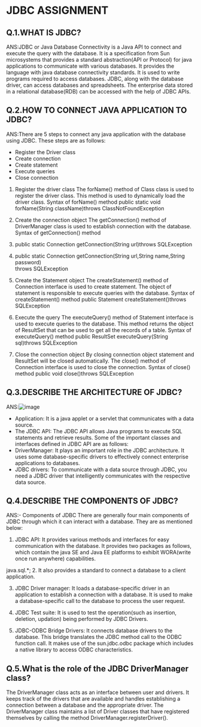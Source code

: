 # JDBC ASSIGNMENT
## Q.1.WHAT IS JDBC?
ANS:JDBC or Java Database Connectivity is a Java API to connect and execute the query with the database. It is a specification from Sun microsystems that provides a standard abstraction(API or Protocol) for java applications to communicate with various databases. It provides the language with java database connectivity standards. It is used to write programs required to access databases. JDBC, along with the database driver, can access databases and spreadsheets. The enterprise data stored in a relational database(RDB) can be accessed with the help of JDBC APIs.

## Q.2.HOW TO CONNECT JAVA APPLICATION TO JDBC?
ANS:There are 5 steps to connect any java application with the database using JDBC. These steps are as follows:
- Register the Driver class
- Create connection
- Create statement
- Execute queries
- Close connection
1) Register the driver class
The forName() method of Class class is used to register the driver class. This method is used to dynamically load the driver class.
Syntax of forName() method
public static void forName(String className)throws ClassNotFoundException  

2) Create the connection object
The getConnection() method of DriverManager class is used to establish connection with the database.
Syntax of getConnection() method
1) public static Connection getConnection(String url)throws SQLException  
2) public static Connection getConnection(String url,String name,String password)  
throws SQLException  
3) Create the Statement object
The createStatement() method of Connection interface is used to create statement. The object of statement is responsible to execute queries with the database.
Syntax of createStatement() method
public Statement createStatement()throws SQLException  
4) Execute the query
The executeQuery() method of Statement interface is used to execute queries to the database. This method returns the object of ResultSet that can be used to get all the records of a table.
Syntax of executeQuery() method
public ResultSet executeQuery(String sql)throws SQLException  

5) Close the connection object
By closing connection object statement and ResultSet will be closed automatically. The close() method of Connection interface is used to close the connection.
Syntax of close() method
public void close()throws SQLException  

## Q.3.DESCRIBE THE ARCHITECTURE OF JDBC?
ANS:![image](https://user-images.githubusercontent.com/95277583/204099993-f6c6aade-857b-4ef3-9e41-ea22ceab7ce8.png)
- Application: It is a java applet or a servlet that communicates with a data source.
- The JDBC API: The JDBC API allows Java programs to execute SQL statements and retrieve results. Some of the important classes and interfaces defined in JDBC API are as follows:
- DriverManager: It plays an important role in the JDBC architecture. It uses some database-specific drivers to effectively connect enterprise applications to databases.
- JDBC drivers: To communicate with a data source through JDBC, you need a JDBC driver that intelligently communicates with the respective data source.

## Q.4.DESCRIBE THE COMPONENTS OF JDBC?
ANS:- Components of JDBC 
There are generally four main components of JDBC through which it can interact with a database. They are as mentioned below: 

1. JDBC API: It provides various methods and interfaces for easy communication with the database. It provides two packages as follows, which contain the java SE and Java EE platforms to exhibit WORA(write once run anywhere) capabilities.

java.sql.*;
2. It also provides a standard to connect a database to a client application.

3. JDBC Driver manager: It loads a database-specific driver in an application to establish a connection with a database. It is used to make a database-specific call to the database to process the user request.

4. JDBC Test suite: It is used to test the operation(such as insertion, deletion, updation) being performed by JDBC Drivers.

5. JDBC-ODBC Bridge Drivers: It connects database drivers to the database. This bridge translates the JDBC method call to the ODBC function call. It makes use of the sun.jdbc.odbc package which includes a native library to access ODBC characteristics.

## Q.5.What is the role of the JDBC DriverManager class?
The DriverManager class acts as an interface between user and drivers. It keeps track of the drivers that are available and handles establishing a connection between a database and the appropriate driver. The DriverManager class maintains a list of Driver classes that have registered themselves by calling the method DriverManager.registerDriver().


